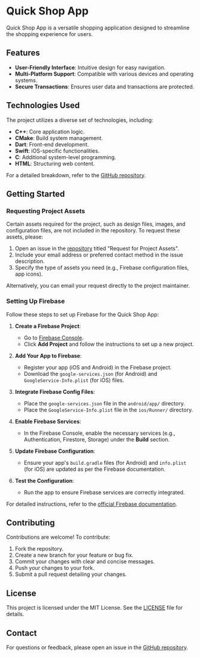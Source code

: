# Quick Shop App

Quick Shop App is a versatile shopping application designed to streamline the shopping experience for users.

## Features

- **User-Friendly Interface**: Intuitive design for easy navigation.
- **Multi-Platform Support**: Compatible with various devices and operating systems.
- **Secure Transactions**: Ensures user data and transactions are protected.

## Technologies Used

The project utilizes a diverse set of technologies, including:

- **C++**: Core application logic.
- **CMake**: Build system management.
- **Dart**: Front-end development.
- **Swift**: iOS-specific functionalities.
- **C**: Additional system-level programming.
- **HTML**: Structuring web content.

For a detailed breakdown, refer to the [GitHub repository](https://github.com/hardebayobakare/quick-shop-app).

## Getting Started

### Requesting Project Assets

Certain assets required for the project, such as design files, images, and configuration files, are not included in the repository. To request these assets, please:

1. Open an issue in the [repository](https://github.com/hardebayobakare/quick-shop-app/issues) titled "Request for Project Assets".
2. Include your email address or preferred contact method in the issue description.
3. Specify the type of assets you need (e.g., Firebase configuration files, app icons).

Alternatively, you can email your request directly to the project maintainer.

### Setting Up Firebase

Follow these steps to set up Firebase for the Quick Shop App:

1. **Create a Firebase Project**:
   - Go to [Firebase Console](https://console.firebase.google.com/).
   - Click **Add Project** and follow the instructions to set up a new project.

2. **Add Your App to Firebase**:
   - Register your app (iOS and Android) in the Firebase project.
   - Download the `google-services.json` (for Android) and `GoogleService-Info.plist` (for iOS) files.

3. **Integrate Firebase Config Files**:
   - Place the `google-services.json` file in the `android/app/` directory.
   - Place the `GoogleService-Info.plist` file in the `ios/Runner/` directory.

4. **Enable Firebase Services**:
   - In the Firebase Console, enable the necessary services (e.g., Authentication, Firestore, Storage) under the **Build** section.

5. **Update Firebase Configuration**:
   - Ensure your app's `build.gradle` files (for Android) and `info.plist` (for iOS) are updated as per the Firebase documentation.

6. **Test the Configuration**:
   - Run the app to ensure Firebase services are correctly integrated.

For detailed instructions, refer to the [official Firebase documentation](https://firebase.google.com/docs).

## Contributing

Contributions are welcome! To contribute:

1. Fork the repository.
2. Create a new branch for your feature or bug fix.
3. Commit your changes with clear and concise messages.
4. Push your changes to your fork.
5. Submit a pull request detailing your changes.

## License

This project is licensed under the MIT License. See the [LICENSE](LICENSE) file for details.

## Contact

For questions or feedback, please open an issue in the [GitHub repository](https://github.com/hardebayobakare/quick-shop-app/issues).
